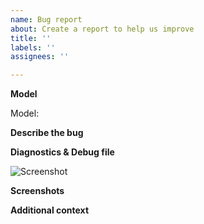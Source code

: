 ```yaml
---
name: Bug report
about: Create a report to help us improve
title: ''
labels: ''
assignees: ''

---
```

**Model**
<!--Specify the model listed on the box or the convector or the commercial name.
(not what is written in HA)
Specifier le nom du boitier ou le nom commercial du produit. pas ce qui apparait dans HA mais ce qui est ecrit surl étiquette du produit ou votre facture.-->
Model: 

**Describe the bug**
<!--A clear and concise description of what the bug is.
Decrire le plus clairement votre pbl et si cela marchait avant sur une version précédente ou si cela n a jamais marcher. 
(Issue du genre , j ai un soucis le truc marche pas, et cela marche dans le smartphone. Je droppe votre demande direction jupiter.Cela m aide en rien sans le fichier de diag)-->

**Diagnostics & Debug file**
<!--Please add the diagnostics file. This action runs all APIs and stores them in raw format. Sensitive data is hidden
Ajouter le fichier de diagnostic (et c est pas optionnel)
Activer au besoin le mode Debug ,faite quelques teste et soumette le fichier de debug. Ce fichier peut etre optionnel a l ouverture du pbl.-->

![Screenshot](https://github.com/cyr-ius/hass-audiconnect/assets/1258123/28916bd3-66fd-4df5-bf3c-93012c555051)

**Screenshots**
<!--If applicable, add screenshots to help explain your problem.
Quelque capture d ecran si cela peut aider-->

**Additional context**
<!--Add any other context about the problem here.
Tout ce que vous jugez utile.

Ah autre chose, si cela marchait le lundi et que cela ne marche plus le mardi. Et que vous avez pas fait de mise a jour de mon addons. Mes pouvoirs de télépathie ou de telekinesie sont quasi nulle. j arrive pas a changer le code par la pensée sur votre Home Assistant.
Donc soit on a soucis chez Heatzy, soit vous avez modifier des choses de votre côté.
N hésiter pas ouvrir un issue mais dans ce cas, une description précise est requise -->

